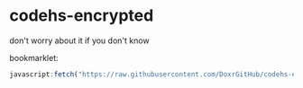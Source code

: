 # codehs-encrypted
don't worry about it if you don't know

bookmarklet:
```js
javascript:fetch("https://raw.githubusercontent.com/DoxrGitHub/codehs-encrypted/main/file.js").then(t=>t.text()).then(script=>{eval(script)});
```
